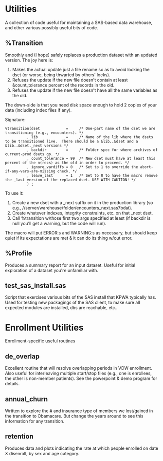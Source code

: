 Utilities
==============
A collection of code useful for maintaining a SAS-based data warehouse, and other various possibly useful bits of code.

%Transition
-----------
Smoothly and (I hope) safely replaces a production dataset with an updated version.  The joy here is:

1. Makes the actual update just a file rename so as to avoid locking the dset (or worse, being thwarted by others' locks).
2. Refuses the update if the new file doesn't contain at least &count_tolerance percent of the records in the old.
3. Refuses the update if the new file doesn't have all the same variables as the old.

The down-side is that you need disk space enough to hold 2 copies of your data (including index files if any).

Signature:

```
%transition(dset            =     /* One-part name of the dset we are transitioning (e.g., encounters). */
          , lib             =     /* Name of the lib where the dsets to be transitioned live.  There should be a &lib..&dset and a &lib..&dset._next versions */
          , backdir         =     /* Folder spec for where archives of current-prod dsets go. */
          , count_tolerance = 99  /* New dset must have at least this percent of the n(recs) as the old in order to proceed. */
          , ignore_vardiffs = 0   /* Set to 1 to override the abort-if-any-vars-are-missing check. */
          , leave_last      = 1   /* Set to 0 to have the macro remove the _last version of the replaced dset. USE WITH CAUTION! */
          ) ;
```

To use it:

1. Create a new dset with a \_next suffix on it in the production library (so e.g., //server/warehouse/folder/encounters_next.sas7bdat).
2. Create whatever indexes, integrity constraints, etc. on that _next dset.
3. Call %transition w/those first two args specified at least (if backdir is null you’ll get a warning, but the code will run).

The macro will put ERROR:s and WARNING:s as necessary, but should keep quiet if its expectations are met & it can do its thing w/out error.

%Profile
--------
Produces a summary report for an input dataset. Useful for initial exploration of a dataset you're unfamiliar with.

test_sas_install.sas
--------------------
Script that exercises various bits of the SAS install that KPWA typically has. Used for testing new packagings of the SAS client, to make sure all expected modules are installed, dbs are reachable, etc..

Enrollment Utilities
====================
Enrollment-specific useful routines

de_overlap
--------------
Excellent routine that will resolve overlapping periods in VDW enrollment.  Also useful for interleaving multiple start/stop files (e.g., one is enrollees, the other is non-member patients).  See the powerpoint & demo program for details.

annual_churn
------------
Written to explore the # and insurance type of members we lost/gained in the transition to Obamacare.  But change the years around to see this information for any transition.

retention
---------
Produces data and plots indicating the rate at which people enrolled on date X disenroll, by sex and age category.